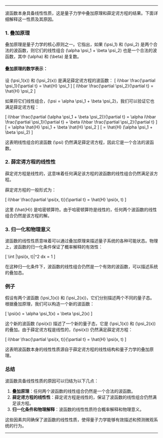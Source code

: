 
---

波函数本身具备线性性质，这是量子力学中叠加原理和薛定谔方程的结果。下面详细解释这一性质及其原因。

### 1. 叠加原理

叠加原理是量子力学的核心原则之一。它指出，如果 \(\psi_1\) 和 \(\psi_2\) 是两个合法的波函数，则它们的线性组合 \(\alpha \psi_1 + \beta \psi_2\) 也是一个合法的波函数，其中 \(\alpha\) 和 \(\beta\) 是复数。

#### 叠加原理的数学表示：

设 \(\psi_1(x)\) 和 \(\psi_2(x)\) 是满足薛定谔方程的波函数：
\[ i\hbar \frac{\partial \psi_1}{\partial t} = \hat{H} \psi_1 \]
\[ i\hbar \frac{\partial \psi_2}{\partial t} = \hat{H} \psi_2 \]

如果将它们线性组合，\(\psi = \alpha \psi_1 + \beta \psi_2\)，我们可以验证它也满足薛定谔方程：

\[ i\hbar \frac{\partial (\alpha \psi_1 + \beta \psi_2)}{\partial t} = \alpha i\hbar \frac{\partial \psi_1}{\partial t} + \beta i\hbar \frac{\partial \psi_2}{\partial t} \]
\[ = \alpha \hat{H} \psi_1 + \beta \hat{H} \psi_2 \]
\[ = \hat{H} (\alpha \psi_1 + \beta \psi_2) \]

这表明线性组合的波函数 \(\psi\) 仍然满足薛定谔方程，因此它是一个合法的波函数。

### 2. 薛定谔方程的线性性

薛定谔方程是线性的，这意味着任何满足该方程的波函数的线性组合仍然满足该方程。

薛定谔方程的一般形式为：

\[ i\hbar \frac{\partial \psi(x, t)}{\partial t} = \hat{H} \psi(x, t) \]

这里 \(\hat{H}\) 是哈密顿算符。由于哈密顿算符是线性的，任何两个波函数的线性组合仍然是该方程的解。

### 3. 归一化和物理意义

波函数的线性性质意味着可以通过叠加原理来描述量子系统的各种可能状态。物理上，波函数的归一化条件保证了概率解释的有效性：

\[ \int |\psi(x, t)|^2 dx = 1 \]

在这种归一化条件下，波函数的线性组合仍然是一个有效的波函数，可以描述系统的叠加态。

### 例子

假设有两个波函数 \(\psi_1(x)\) 和 \(\psi_2(x)\)，它们分别描述两个不同的量子态。根据叠加原理，我们可以构造一个新的波函数：

\[ \psi(x) = \alpha \psi_1(x) + \beta \psi_2(x) \]

这个新的波函数 \(\psi(x)\) 描述了一个新的量子态，它是 \(\psi_1(x)\) 和 \(\psi_2(x)\) 的叠加。由于薛定谔方程是线性的，\(\psi(x)\) 仍然满足薛定谔方程：

\[ i\hbar \frac{\partial \psi(x, t)}{\partial t} = \hat{H} \psi(x, t) \]

这表明波函数本身的线性性质源自于薛定谔方程的线性结构和量子力学的叠加原理。

### 总结

波函数具备线性性质的原因可以归结为以下几点：

1. **叠加原理**：任何两个波函数的线性组合仍然是一个合法的波函数。
2. **薛定谔方程的线性性**：薛定谔方程是线性的，保证了波函数的线性组合仍然满足该方程。
3. **归一化条件和物理解释**：波函数的线性性质符合概率解释和物理意义。

这些因素共同确保了波函数的线性性质，使得量子力学能够有效描述和预测微观系统的行为。

---


